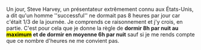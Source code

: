 Un jour, Steve Harvey, un présentateur extrêmement connu aux États-Unis, a dit qu'un homme ''successful'' ne dormait pas 8 heures par jour car c'était 1/3 de la journée. Je comprends ce raisonnement et j'y crois, en partie. C'est pour cela que je donne la règle de **dormir 8h par nuit au <mark class="hltr-default">maximum</mark> et de dormir en moyenne 6h par nuit** sauf si je me rends compte que ce nombre d'heures ne me convient pas.

